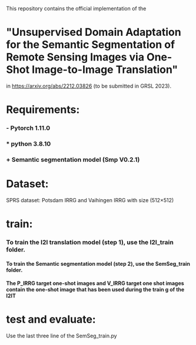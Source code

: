 This repository contains the official implementation of the 
# "Unsupervised Domain Adaptation for the Semantic Segmentation of Remote Sensing Images via One-Shot Image-to-Image Translation"
in https://arxiv.org/abs/2212.03826 (to be submitted in GRSL 2023). 

# Requirements: 
### - Pytorch 1.11.0 
###  * python 3.8.10
###  + Semantic segmentation model (Smp V0.2.1)


# Dataset:
SPRS dataset: Potsdam IRRG and Vaihingen IRRG with size (512×512)


# train:

###  To train the I2I translation model (step 1), use the I2I_train folder. 
#### To train the Semantic segmentation model (step 2), use the  SemSeg_train folder.
#### The P_IRRG target one-shot images and V_IRRG target one shot images contain the one-shot image that has been used during the train g of the I2IT


# test and evaluate: 
Use the last three line  of the SemSeg_train.py 
